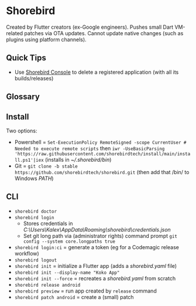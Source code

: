 # Shorebird

Created by Flutter creators (ex-Google engineers).
Pushes small Dart VM-related patches via OTA updates.
Cannot update native changes (such as plugins using platform channels).

## Quick Tips

* Use [Shorebird Console](https://console.shorebird.dev) to delete a registered application (with all its builds/releases)

## Glossary

## Install

Two options:

* Powershell = `Set-ExecutionPolicy RemoteSigned -scope CurrentUser # Needed to execute remote scripts` then `iwr -UseBasicParsing 'https://raw.githubusercontent.com/shorebirdtech/install/main/install.ps1'|iex` (installs in _~/.shorebird/bin_)
* Git = `git clone -b stable https://github.com/shorebirdtech/shorebird.git` (then add that /bin/ to Windows _PATH_)

## CLI

* `shorebird doctor`
* `shorebird login`
  * Stores credentials in _C:\Users\Kalex\AppData\Roaming\shorebird\credentials.json_
  * Set git long path via (administrator rights) command prompt `git config --system core.longpaths true`
* `shorebird login:ci` = generate a token (eg for a Codemagic release workflow)
* `shorebird logout`
* `shorebird init` = initialize a Flutter app (adds a _shorebird.yaml_ file)
* `shorebird init --display-name "Koko App"`
* `shorebird init --force` = recreates a _shorebird.yaml_ from scratch
* `shorebird release android`
* `shorebird preview` = run app created by `release` command
* `shorebird patch android` = create a (small) patch
